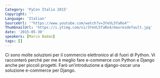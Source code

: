 ```yaml
---
Category: 'PyCon Italia 2015'
Copyright: ''
Language: 'Italian'
SourceUrl: '"https://www.youtube.com/watch?v=3YeVL5faRo4"'
ThumbnailUrl: 'https://i.ytimg.com/vi/3YeVL5faRo4/maxresdefault.jpg'
date: '2015-05-30'
speakers: [Marco Badan]
tags: []
---
```

Ci sono molte soluzioni per il commercio elettronico al di fuori di Python.
Vi racconterò perché  per me è meglio fare e-commerce con Python  e Django anche per  piccoli progetti.
Farò un’introduzione a  django-oscar una soluzione  e-commerce per Django.
